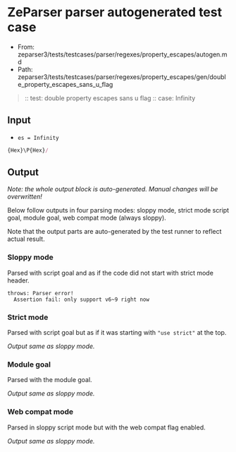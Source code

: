 # ZeParser parser autogenerated test case

- From: zeparser3/tests/testcases/parser/regexes/property_escapes/autogen.md
- Path: zeparser3/tests/testcases/parser/regexes/property_escapes/gen/double_property_escapes_sans_u_flag

> :: test: double property escapes sans u flag
> :: case: Infinity

## Input

- `es = Infinity`

`````js
{Hex}\P{Hex}/
`````

## Output

_Note: the whole output block is auto-generated. Manual changes will be overwritten!_

Below follow outputs in four parsing modes: sloppy mode, strict mode script goal, module goal, web compat mode (always sloppy).

Note that the output parts are auto-generated by the test runner to reflect actual result.

### Sloppy mode

Parsed with script goal and as if the code did not start with strict mode header.

`````
throws: Parser error!
  Assertion fail: only support v6~9 right now 
`````

### Strict mode

Parsed with script goal but as if it was starting with `"use strict"` at the top.

_Output same as sloppy mode._

### Module goal

Parsed with the module goal.

_Output same as sloppy mode._

### Web compat mode

Parsed in sloppy script mode but with the web compat flag enabled.

_Output same as sloppy mode._
